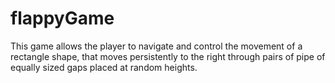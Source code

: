# flappyGame

This game allows the player to navigate and control the movement of a rectangle shape, that moves persistently to the right through pairs of pipe of equally sized gaps placed at random heights. 
